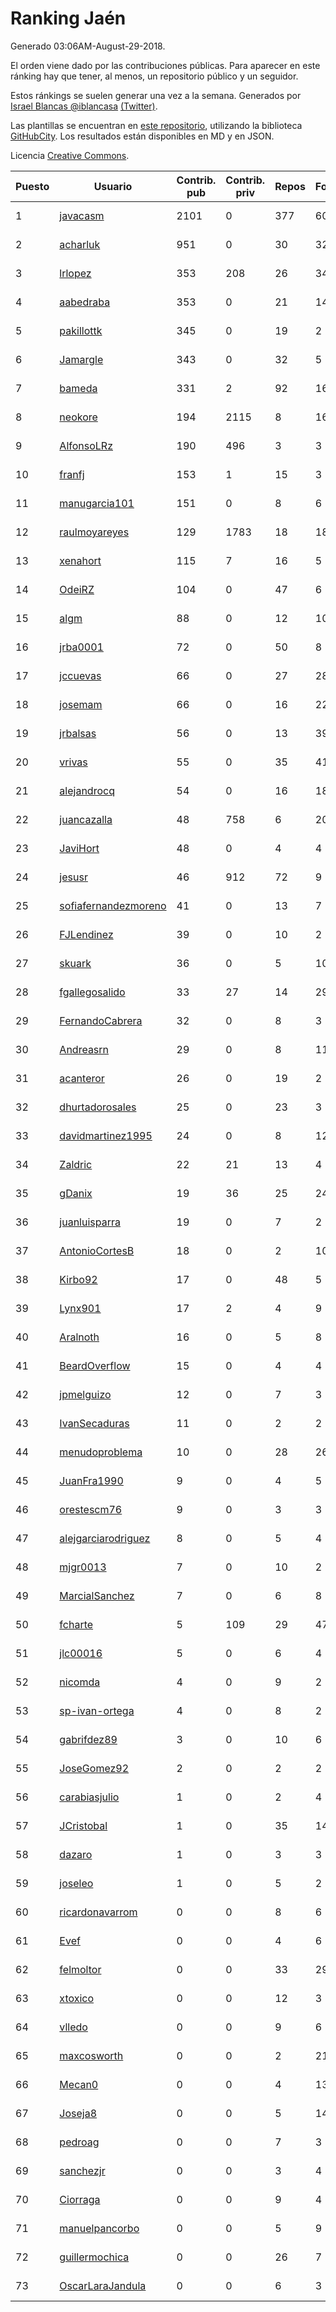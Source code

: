 # Ranking Jaén

Generado 03:06AM-August-29-2018.

El orden viene dado por las contribuciones públicas. Para aparecer en este ránking hay que tener, al menos, un repositorio público y un seguidor.

Estos ránkings se suelen generar una vez a la semana. Generados por [Israel Blancas @iblancasa](https://github.com/iblancasa/) [(Twitter)](https://twitter.com/iblancasa).

Las plantillas se encuentran en [este repositorio](https://github.com/iblancasa/GH-Spanish-Ranking), utilizando la biblioteca [GitHubCity](https://github.com/iblancasa/GitHubCity). Los resultados están disponibles en MD y en JSON.

Licencia [Creative Commons](https://creativecommons.org/licenses/by/4.0/).

| Puesto   |  Usuario  | Contrib. pub | Contrib. priv |Repos| Followers | Desde |  Avatar  |
|----------|-----------|--------------|---------------|-----|-----------|-------|----------|
|1|[javacasm](https://github.com/javacasm)|2101|0|377|60|2013-03-12|![javacasm]()|
|2|[acharluk](https://github.com/acharluk)|951|0|30|32|2013-08-03|![acharluk]()|
|3|[lrlopez](https://github.com/lrlopez)|353|208|26|34|2011-01-04|![lrlopez]()|
|4|[aabedraba](https://github.com/aabedraba)|353|0|21|14|2017-04-19|![aabedraba]()|
|5|[pakillottk](https://github.com/pakillottk)|345|0|19|2|2013-11-12|![pakillottk]()|
|6|[Jamargle](https://github.com/Jamargle)|343|0|32|5|2015-03-24|![Jamargle]()|
|7|[bameda](https://github.com/bameda)|331|2|92|161|2011-06-26|![bameda]()|
|8|[neokore](https://github.com/neokore)|194|2115|8|16|2011-07-25|![neokore]()|
|9|[AlfonsoLRz](https://github.com/AlfonsoLRz)|190|496|3|3|2016-10-02|![AlfonsoLRz]()|
|10|[franfj](https://github.com/franfj)|153|1|15|3|2014-10-13|![franfj]()|
|11|[manugarcia101](https://github.com/manugarcia101)|151|0|8|6|2017-09-22|![manugarcia101]()|
|12|[raulmoyareyes](https://github.com/raulmoyareyes)|129|1783|18|18|2012-08-04|![raulmoyareyes]()|
|13|[xenahort](https://github.com/xenahort)|115|7|16|5|2016-03-30|![xenahort]()|
|14|[OdeiRZ](https://github.com/OdeiRZ)|104|0|47|6|2014-10-01|![OdeiRZ]()|
|15|[algm](https://github.com/algm)|88|0|12|10|2009-10-29|![algm]()|
|16|[jrba0001](https://github.com/jrba0001)|72|0|50|8|2016-07-17|![jrba0001]()|
|17|[jccuevas](https://github.com/jccuevas)|66|0|27|28|2013-04-10|![jccuevas]()|
|18|[josemam](https://github.com/josemam)|66|0|16|22|2015-03-14|![josemam]()|
|19|[jrbalsas](https://github.com/jrbalsas)|56|0|13|39|2010-08-07|![jrbalsas]()|
|20|[vrivas](https://github.com/vrivas)|55|0|35|41|2012-12-14|![vrivas]()|
|21|[alejandrocq](https://github.com/alejandrocq)|54|0|16|18|2010-05-20|![alejandrocq]()|
|22|[juancazalla](https://github.com/juancazalla)|48|758|6|20|2015-03-24|![juancazalla]()|
|23|[JaviHort](https://github.com/JaviHort)|48|0|4|4|2018-01-04|![JaviHort]()|
|24|[jesusr](https://github.com/jesusr)|46|912|72|9|2011-12-11|![jesusr]()|
|25|[sofiafernandezmoreno](https://github.com/sofiafernandezmoreno)|41|0|13|7|2014-11-21|![sofiafernandezmoreno]()|
|26|[FJLendinez](https://github.com/FJLendinez)|39|0|10|2|2016-04-25|![FJLendinez]()|
|27|[skuark](https://github.com/skuark)|36|0|5|10|2010-10-26|![skuark]()|
|28|[fgallegosalido](https://github.com/fgallegosalido)|33|27|14|29|2015-03-24|![fgallegosalido]()|
|29|[FernandoCabrera](https://github.com/FernandoCabrera)|32|0|8|3|2017-09-13|![FernandoCabrera]()|
|30|[Andreasrn](https://github.com/Andreasrn)|29|0|8|11|2016-03-31|![Andreasrn]()|
|31|[acanteror](https://github.com/acanteror)|26|0|19|2|2016-03-15|![acanteror]()|
|32|[dhurtadorosales](https://github.com/dhurtadorosales)|25|0|23|3|2016-09-19|![dhurtadorosales]()|
|33|[davidmartinez1995](https://github.com/davidmartinez1995)|24|0|8|12|2015-11-11|![davidmartinez1995]()|
|34|[Zaldric](https://github.com/Zaldric)|22|21|13|4|2016-03-29|![Zaldric]()|
|35|[gDanix](https://github.com/gDanix)|19|36|25|24|2011-10-10|![gDanix]()|
|36|[juanluisparra](https://github.com/juanluisparra)|19|0|7|2|2016-09-19|![juanluisparra]()|
|37|[AntonioCortesB](https://github.com/AntonioCortesB)|18|0|2|10|2016-09-15|![AntonioCortesB]()|
|38|[Kirbo92](https://github.com/Kirbo92)|17|0|48|5|2011-01-12|![Kirbo92]()|
|39|[Lynx901](https://github.com/Lynx901)|17|2|4|9|2014-11-11|![Lynx901]()|
|40|[Aralnoth](https://github.com/Aralnoth)|16|0|5|8|2011-04-06|![Aralnoth]()|
|41|[BeardOverflow](https://github.com/BeardOverflow)|15|0|4|4|2013-04-13|![BeardOverflow]()|
|42|[jpmelguizo](https://github.com/jpmelguizo)|12|0|7|3|2013-01-29|![jpmelguizo]()|
|43|[IvanSecaduras](https://github.com/IvanSecaduras)|11|0|2|2|2015-09-25|![IvanSecaduras]()|
|44|[menudoproblema](https://github.com/menudoproblema)|10|0|28|26|2011-08-12|![menudoproblema]()|
|45|[JuanFra1990](https://github.com/JuanFra1990)|9|0|4|5|2015-10-22|![JuanFra1990]()|
|46|[orestescm76](https://github.com/orestescm76)|9|0|3|3|2016-09-04|![orestescm76]()|
|47|[alejgarciarodriguez](https://github.com/alejgarciarodriguez)|8|0|5|4|2015-12-19|![alejgarciarodriguez]()|
|48|[mjgr0013](https://github.com/mjgr0013)|7|0|10|2|2014-10-01|![mjgr0013]()|
|49|[MarcialSanchez](https://github.com/MarcialSanchez)|7|0|6|8|2015-10-03|![MarcialSanchez]()|
|50|[fcharte](https://github.com/fcharte)|5|109|29|47|2014-08-05|![fcharte]()|
|51|[jlc00016](https://github.com/jlc00016)|5|0|6|4|2015-06-05|![jlc00016]()|
|52|[nicomda](https://github.com/nicomda)|4|0|9|2|2013-06-13|![nicomda]()|
|53|[sp-ivan-ortega](https://github.com/sp-ivan-ortega)|4|0|8|2|2016-02-22|![sp-ivan-ortega]()|
|54|[gabrifdez89](https://github.com/gabrifdez89)|3|0|10|6|2013-02-26|![gabrifdez89]()|
|55|[JoseGomez92](https://github.com/JoseGomez92)|2|0|2|2|2016-05-21|![JoseGomez92]()|
|56|[carabiasjulio](https://github.com/carabiasjulio)|1|0|2|4|2013-10-15|![carabiasjulio]()|
|57|[JCristobal](https://github.com/JCristobal)|1|0|35|14|2014-09-23|![JCristobal]()|
|58|[dazaro](https://github.com/dazaro)|1|0|3|3|2014-10-08|![dazaro]()|
|59|[joseleo](https://github.com/joseleo)|1|0|5|2|2015-03-19|![joseleo]()|
|60|[ricardonavarrom](https://github.com/ricardonavarrom)|0|0|8|6|2012-11-20|![ricardonavarrom]()|
|61|[Evef](https://github.com/Evef)|0|0|4|6|2012-12-15|![Evef]()|
|62|[felmoltor](https://github.com/felmoltor)|0|0|33|29|2011-06-13|![felmoltor]()|
|63|[xtoxico](https://github.com/xtoxico)|0|0|12|3|2012-08-07|![xtoxico]()|
|64|[vlledo](https://github.com/vlledo)|0|0|9|6|2011-03-28|![vlledo]()|
|65|[maxcosworth](https://github.com/maxcosworth)|0|0|2|21|2010-09-06|![maxcosworth]()|
|66|[Mecan0](https://github.com/Mecan0)|0|0|4|13|2013-06-11|![Mecan0]()|
|67|[Joseja8](https://github.com/Joseja8)|0|0|5|14|2014-07-12|![Joseja8]()|
|68|[pedroag](https://github.com/pedroag)|0|0|7|3|2013-09-23|![pedroag]()|
|69|[sanchezjr](https://github.com/sanchezjr)|0|0|3|4|2013-12-17|![sanchezjr]()|
|70|[Ciorraga](https://github.com/Ciorraga)|0|0|9|4|2013-11-08|![Ciorraga]()|
|71|[manuelpancorbo](https://github.com/manuelpancorbo)|0|0|5|9|2014-11-04|![manuelpancorbo]()|
|72|[guillermochica](https://github.com/guillermochica)|0|0|26|7|2014-10-20|![guillermochica]()|
|73|[OscarLaraJandula](https://github.com/OscarLaraJandula)|0|0|6|3|2016-09-19|![OscarLaraJandula]()|
